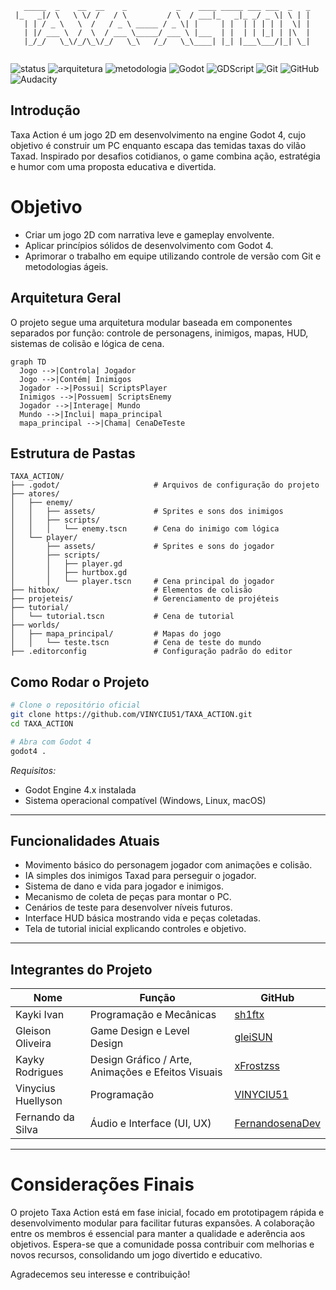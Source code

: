 
```
   _____  _    __  __    _           _    ____ _____ ___ ___  _   _ 
 |_   _|/ \   \ \/ /   / \         / \  / ___|_   _|_ _/ _ \| \ | |
   | | / _ \   \  /   / _ \ _____ / _ \| |     | |  | | | | |  \| |
   | |/ ___ \  /  \  / ___ \_____/ ___ \ |___  | |  | | |_| | |\  |
   |_/_/   \_\/_/\_\/_/   \_\   /_/   \_\____| |_| |___\___/|_| \_|
																   
```


![status](https://img.shields.io/badge/status-em%20desenvolvimento-yellowgreen?style=for-the-badge)
![arquitetura](https://img.shields.io/badge/arquitetura-modular-blueviolet?style=for-the-badge)
![metodologia](https://img.shields.io/badge/metodologia-Ágil%20Scrum-orange?style=for-the-badge)
![Godot](https://img.shields.io/badge/Godot-4.0-blue?style=for-the-badge&logo=godot-engine&logoColor=white)
![GDScript](https://img.shields.io/badge/GDScript-2.0-6bc5ff?style=for-the-badge&logo=godot-engine&logoColor=white)
![Git](https://img.shields.io/badge/Git-version_control-red?style=for-the-badge&logo=git&logoColor=white)
![GitHub](https://img.shields.io/badge/GitHub-hosting-black?style=for-the-badge&logo=github)
![Audacity](https://img.shields.io/badge/Audacity-audio-blue?style=for-the-badge&logo=audacity)

## Introdução

Taxa Action é um jogo 2D em desenvolvimento na engine Godot 4, cujo objetivo é construir um PC enquanto escapa das temidas taxas do vilão Taxad. Inspirado por desafios cotidianos, o game combina ação, estratégia e humor com uma proposta educativa e divertida.

# Objetivo

- Criar um jogo 2D com narrativa leve e gameplay envolvente.
- Aplicar princípios sólidos de desenvolvimento com Godot 4.
- Aprimorar o trabalho em equipe utilizando controle de versão com Git e metodologias ágeis.

## Arquitetura Geral

O projeto segue uma arquitetura modular baseada em componentes separados por função: controle de personagens, inimigos, mapas, HUD, sistemas de colisão e lógica de cena.

```
graph TD
  Jogo -->|Controla| Jogador
  Jogo -->|Contém| Inimigos
  Jogador -->|Possui| ScriptsPlayer
  Inimigos -->|Possuem| ScriptsEnemy
  Jogador -->|Interage| Mundo
  Mundo -->|Inclui| mapa_principal
  mapa_principal -->|Chama| CenaDeTeste

```

## Estrutura de Pastas


```
TAXA_ACTION/
├── .godot/                     # Arquivos de configuração do projeto
├── atores/
│   ├── enemy/
│   │   ├── assets/             # Sprites e sons dos inimigos
│   │   ├── scripts/
│   │   │   └── enemy.tscn      # Cena do inimigo com lógica
│   └── player/
│       ├── assets/             # Sprites e sons do jogador
│       ├── scripts/
│       │   ├── player.gd
│       │   ├── hurtbox.gd
│       │   └── player.tscn     # Cena principal do jogador
├── hitbox/                     # Elementos de colisão
├── projeteis/                  # Gerenciamento de projéteis
├── tutorial/
│   └── tutorial.tscn           # Cena de tutorial
├── worlds/
│   ├── mapa_principal/         # Mapas do jogo
│   │   └── teste.tscn          # Cena de teste do mundo
├── .editorconfig               # Configuração padrão do editor

```

## Como Rodar o Projeto

```bash
# Clone o repositório oficial
git clone https://github.com/VINYCIU51/TAXA_ACTION.git
cd TAXA_ACTION

# Abra com Godot 4
godot4 .
```

*Requisitos:*  
- Godot Engine 4.x instalada  
- Sistema operacional compatível (Windows, Linux, macOS)  

---

## Funcionalidades Atuais

- Movimento básico do personagem jogador com animações e colisão.  
- IA simples dos inimigos Taxad para perseguir o jogador.  
- Sistema de dano e vida para jogador e inimigos.  
- Mecanismo de coleta de peças para montar o PC.  
- Cenários de teste para desenvolver níveis futuros.  
- Interface HUD básica mostrando vida e peças coletadas.  
- Tela de tutorial inicial explicando controles e objetivo.  

---

 ## Integrantes do Projeto


| Nome              | Função                                   | GitHub                                   |
|-------------------|-----------------------------------------|------------------------------------------|
| Kayki Ivan        | Programação e Mecânicas                  | [sh1ftx](https://github.com/sh1ftx)   |
| Gleison Oliveira  | Game Design e Level Design                | [gleiSUN](https://github.com/gleiSUN)        |
| Kayky Rodrigues   | Design Gráfico / Arte, Animações e Efeitos Visuais | [xFrostzss](https://github.com/xFrostzss)   |
| Vinycius Huellyson| Programação                             | [VINYCIU51](https://github.com/VINYCIU51)   |
| Fernando da Silva | Áudio e Interface (UI, UX)               | [FernandosenaDev](https://github.com/FernandosenaDev) |

---

# Considerações Finais

O projeto Taxa Action está em fase inicial, focado em prototipagem rápida e desenvolvimento modular para facilitar futuras expansões. A colaboração entre os membros é essencial para manter a qualidade e aderência aos objetivos. Espera-se que a comunidade possa contribuir com melhorias e novos recursos, consolidando um jogo divertido e educativo.

Agradecemos seu interesse e contribuição!
